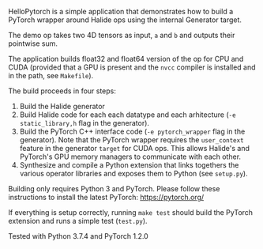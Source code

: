 HelloPytorch is a simple application that demonstrates how to build a
PyTorch wrapper around Halide ops using the internal Generator target.

The demo op takes two 4D tensors as input, `a` and `b` and outputs their
pointwise sum.

The application builds float32 and float64 version of the op for CPU and CUDA
(provided that a GPU is present and the `nvcc` compiler is installed and in the
path, see `Makefile`).

The build proceeds in four steps:
1. Build the Halide generator
2. Build Halide code for each each datatype and each arhitecture (`-e static_library,h` flag in the generator). 
3. Build the PyTorch C++ interface code (`-e pytorch_wrapper` flag in the
   generator). Note that the PyTorch wrapper requires the `user_context`
   feature in the generator `target` for CUDA ops. This allows Halide's and
   PyTorch's GPU memory managers to communicate with each other.
4. Synthesize and compile a Python extension that links togethers the various
   operator libraries and exposes them to Python (see `setup.py`).

Building only requires Python 3 and PyTorch. Please follow these instructions to
install the latest PyTorch:
    https://pytorch.org/

If everything is setup correctly, running `make test` should build the PyTorch extension and runs a simple test (`test.py`).

Tested with Python 3.7.4 and PyTorch 1.2.0
